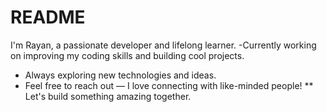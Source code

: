 # README
I'm Rayan, 
a passionate developer and lifelong learner.
-Currently working on improving my coding skills and building cool projects. 
- Always exploring new technologies and ideas. 
- Feel free to reach out — I love connecting with like-minded people!
** Let's build something amazing together.
